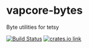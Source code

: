 # vapcore-bytes

Byte utilities for tetsy

[![Build Status](https://travis-ci.org/tetcoin/vapcore-bytes.svg?branch=master)](https://travis-ci.org/tetcoin/vapcore-bytes)
[![crates.io link](https://img.shields.io/crates/v/vapcore-bytes.svg)](https://crates.io/crates/vapcore-bytes)
